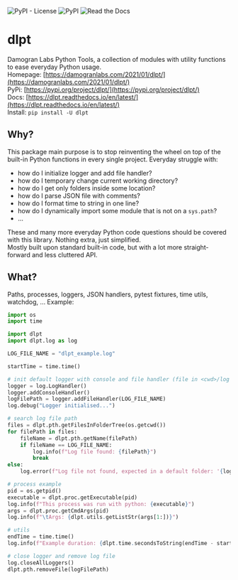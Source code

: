 ![PyPI - License](https://img.shields.io/pypi/l/dlpt)
![PyPI](https://img.shields.io/pypi/v/dlpt)
![Read the Docs](https://img.shields.io/readthedocs/dlpt)

# dlpt
Damogran Labs Python Tools, a collection of modules with utility functions to ease everyday Python usage.  
Homepage: [https://damogranlabs.com/2021/01/dlpt/](https://damogranlabs.com/2021/01/dlpt/)  
PyPi: [https://pypi.org/project/dlpt/](https://pypi.org/project/dlpt/)  
Docs: [https://dlpt.readthedocs.io/en/latest/](https://dlpt.readthedocs.io/en/latest/)  
Install: `pip install -U dlpt`  

## Why?
This package main purpose is to stop reinventing the wheel on top of the built-in Python functions 
in every single project. Everyday struggle with:
* how do I initialize logger and add file handler?
* how do I temporary change current working directory?
* how do I get only folders inside some location?
* how do I parse JSON file with comments?
* how do I format time to string in one line?
* how do I dynamically import some module that is not on a `sys.path`?
* ...

These and many more everyday Python code questions should be covered with this library. Nothing extra,
just simplified.  
Mostly built upon standard built-in code, but with a lot more straight-forward and less cluttered API.

## What?
Paths, processes, loggers, JSON handlers, pytest fixtures, time utils, watchdog, ...
Example:
```python
import os
import time

import dlpt
import dlpt.log as log

LOG_FILE_NAME = "dlpt_example.log"

startTime = time.time()

# init default logger with console and file handler (file in <cwd>/log subfolder)
logger = log.LogHandler()
logger.addConsoleHandler()
logFilePath = logger.addFileHandler(LOG_FILE_NAME)
log.debug("Logger initialised...")

# search log file path
files = dlpt.pth.getFilesInFolderTree(os.getcwd())
for filePath in files:
    fileName = dlpt.pth.getName(filePath)
    if fileName == LOG_FILE_NAME:
        log.info(f"Log file found: {filePath}")
        break
else:
    log.error(f"Log file not found, expected in a default folder: '{log.DEFAULT_LOG_FOLDER_NAME}'")

# process example
pid = os.getpid()
executable = dlpt.proc.getExecutable(pid)
log.info(f"This process was run with python: {executable}")
args = dlpt.proc.getCmdArgs(pid)
log.info(f"\tArgs: {dlpt.utils.getListStr(args[1:])}")

# utils
endTime = time.time()
log.info(f"Example duration: {dlpt.time.secondsToString(endTime - startTime)}")

# close logger and remove log file
log.closeAllLoggers()
dlpt.pth.removeFile(logFilePath)
```




